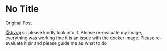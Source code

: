 # No Title

[Original Post](https://discourse.onlinedegree.iitm.ac.in/t/171141/50)

<p><a class="mention" href="/u/jivraj">@Jivraj</a> sir please kindly look into it. Please re-evaluate my image, everything was working fine it is an issue with the docker image. Please re-evaluate it sir and please guide me as what to do</p>